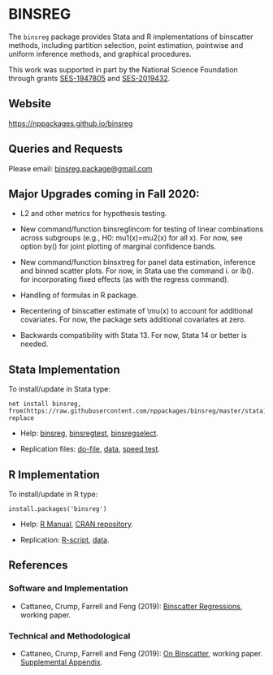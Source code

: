 # BINSREG

The `binsreg` package provides Stata and R implementations of binscatter methods, including partition selection, point estimation, pointwise and uniform inference methods, and graphical procedures. 

This work was supported in part by the National Science Foundation through grants [SES-1947805](https://www.nsf.gov/awardsearch/showAward?AWD_ID=1947805) and [SES-2019432](https://www.nsf.gov/awardsearch/showAward?AWD_ID=2019432).

## Website

https://nppackages.github.io/binsreg

## Queries and Requests

Please email: binsreg.package@gmail.com

## Major Upgrades coming in Fall 2020:

- L2 and other metrics for hypothesis testing.

- New command/function binsreglincom for testing of linear combinations across subgroups (e.g., H0: mu1(x)=mu2(x) for all x). For now, see option by() for joint plotting of marginal confidence bands.

- New command/function binsxtreg for panel data estimation, inference and binned scatter plots. For now, in Stata use the command i. or ib(). for incorporating fixed effects (as with the regress command).

- Handling of formulas in R package.

- Recentering of binscatter estimate of \mu(x) to account for additional covariates. For now, the package sets additional covariates at zero.

- Backwards compatibility with Stata 13. For now, Stata 14 or better is needed.

## Stata Implementation

To install/update in Stata type:
```
net install binsreg, from(https://raw.githubusercontent.com/nppackages/binsreg/master/stata) replace
```

- Help: [binsreg](stata/binsreg.pdf), [binsregtest](stata/binsregtest.pdf), [binsregselect](stata/binsregselect.pdf).

- Replication files: [do-file](stata/binsreg_illustration.do), [data](stata/binsreg_simdata.dta), [speed test](stata/binsreg_speedtest.do).

## R Implementation

To install/update in R type:
```
install.packages('binsreg')
```

- Help: [R Manual](https://cran.r-project.org/web/packages/binsreg/binsreg.pdf), [CRAN repository](https://cran.r-project.org/package=binsreg).

- Replication: [R-script](R/binsreg_R_illustration.R), [data](R/binsreg_sim.csv).


## References

### Software and Implementation

- Cattaneo, Crump, Farrell and Feng (2019): [Binscatter Regressions](https://nppackages.github.io/references/Cattaneo-Crump-Farrell-Feng_2019_Stata.pdf), working paper.

### Technical and Methodological

- Cattaneo, Crump, Farrell and Feng (2019): [On Binscatter](https://nppackages.github.io/references/Cattaneo-Crump-Farrell-Feng_2019_Binscatter.pdf), working paper. [Supplemental Appendix](references/Cattaneo-Crump-Farrell-Feng_2019_Binscatter--Supplemental.pdf).

<br><br>

